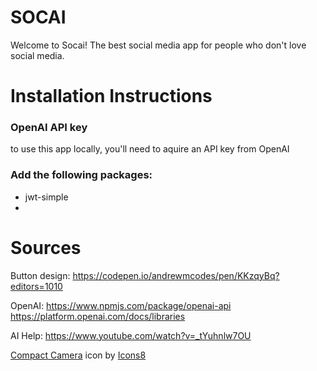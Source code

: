 # SOCAI 

Welcome to Socai! The best social media app for people who don't love social media. 


# Installation Instructions 

### OpenAI API key 
to use this app locally, you'll need to aquire an API key from OpenAI 

### Add the following packages: 
- jwt-simple 
- 



# Sources

Button design: https://codepen.io/andrewmcodes/pen/KKzqyBq?editors=1010

OpenAI: 
https://www.npmjs.com/package/openai-api
https://platform.openai.com/docs/libraries 

AI Help:
https://www.youtube.com/watch?v=_tYuhnlw7OU 


<a target="_blank" href="https://icons8.com/icon/85921/compact-camera">Compact Camera</a> icon by <a target="_blank" href="https://icons8.com">Icons8</a>